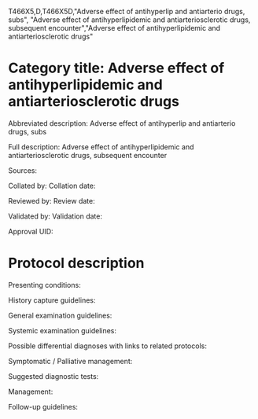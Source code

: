 T466X5,D,T466X5D,"Adverse effect of antihyperlip and antiarterio drugs, subs", "Adverse effect of antihyperlipidemic and antiarteriosclerotic drugs, subsequent encounter","Adverse effect of antihyperlipidemic and antiarteriosclerotic drugs"
# Category title: Adverse effect of antihyperlipidemic and antiarteriosclerotic drugs

Abbreviated description: Adverse effect of antihyperlip and antiarterio drugs, subs

Full description: Adverse effect of antihyperlipidemic and antiarteriosclerotic drugs, subsequent encounter

Sources:

Collated by:
Collation date:

Reviewed by:
Review date:

Validated by:
Validation date:

Approval UID:

# Protocol description

Presenting conditions:

History capture guidelines:

General examination guidelines:

Systemic examination guidelines:

Possible differential diagnoses with links to related protocols:

Symptomatic / Palliative management:

Suggested diagnostic tests:

Management:

Follow-up guidelines:

